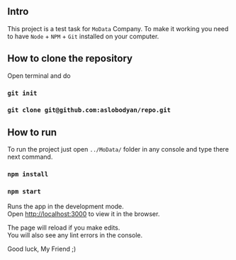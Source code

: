 
## Intro

This project is a test task for `MoData` Company. To make it working you need to have `Node` + `NPM` + `Git` installed on your computer.

## How to clone the repository

Open terminal and do

### `git init`
### `git clone git@github.com:aslobodyan/repo.git`

## How to run

To run the project just open `../MoData/` folder in any console and type there next command.

### `npm install`
### `npm start`

Runs the app in the development mode.<br />
Open [http://localhost:3000](http://localhost:3000) to view it in the browser.

The page will reload if you make edits.<br />
You will also see any lint errors in the console.

Good luck, My Friend ;)
